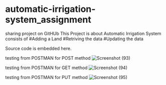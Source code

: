 # automatic-irrigation-system_assignment
sharing project on GitHUb
 This Project is about Automatic Irrigation System consists of
 #Adding a Land
 #Retriving the data
 #Updating the data
 
 Source code is embedded here.
 
 testing from POSTMAN for POST  method
 ![Screenshot (93)](https://user-images.githubusercontent.com/47526191/208678244-c894ac24-5249-44de-8575-6655823b744a.png)

 testing from POSTMAN for GET method
 ![Screenshot (94)](https://user-images.githubusercontent.com/47526191/208678293-a2ff50f0-6362-49d7-b291-bcc670f61b96.png)
 
testing from POSTMAN for PUT method 
![Screenshot (95)](https://user-images.githubusercontent.com/47526191/208678328-d472bff5-2c12-47f7-b6a1-9a7c759de63e.png)









